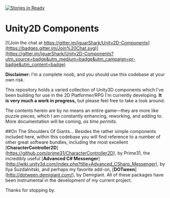 [![Stories in Ready](https://badge.waffle.io/jguarshark/unity2d-components.png?label=ready&title=Ready)](https://waffle.io/jguarshark/unity2d-components)
# Unity2D Components

[![Join the chat at https://gitter.im/jguarShark/Unity2D-Components](https://badges.gitter.im/Join%20Chat.svg)](https://gitter.im/jguarShark/Unity2D-Components?utm_source=badge&utm_medium=badge&utm_campaign=pr-badge&utm_content=badge)


**Disclaimer:** I'm a complete noob, and you should use this codebase at your own risk.

This repository holds a varied collection of Unity3D components which I've been building for use in the 2D Platformer/RPG I'm currently developing. **It is very much a work in progress,** but please feel free to take a look around.

The contents herein are by no means an entire game—they are more like puzzle pieces, which I am constantly enhancing, reworking, and adding to. More documentation will be coming, *as time permits.*

##On The Shoulders Of Giants...
Besides the rather simple components included here, within this codebase you will find reference to a number of other great software bundles, including the most excellent [**CharacterController2D**] (https://github.com/prime31/CharacterController2D), by Prime31, the incredibly useful [**Advanced C# Messenger**] (http://wiki.unity3d.com/index.php?title=Advanced_CSharp_Messenger), by Ilya Suzdalnitski, and perhaps my favorite add-on, [**DOTween**] (http://dotween.demigiant.com/), by Demigiant. All of these packages have been instrumental in the development of my current project.

Thanks for stopping by.


